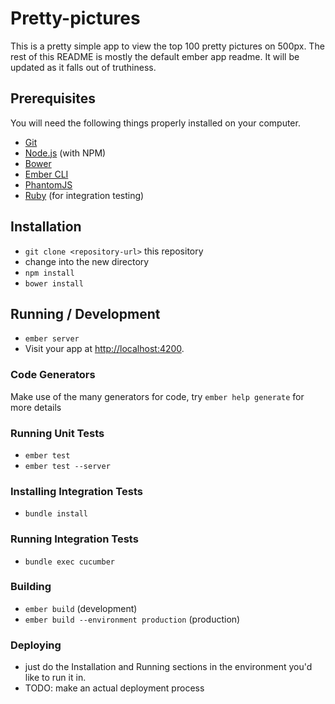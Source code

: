 # Pretty-pictures

This is a pretty simple app to view the top 100 pretty pictures on 500px.
The rest of this README is mostly the default ember app readme.
It will be updated as it falls out of truthiness.

## Prerequisites

You will need the following things properly installed on your computer.

* [Git](http://git-scm.com/)
* [Node.js](http://nodejs.org/) (with NPM)
* [Bower](http://bower.io/)
* [Ember CLI](http://www.ember-cli.com/)
* [PhantomJS](http://phantomjs.org/)
* [Ruby](https://www.ruby-lang.org/en/) (for integration testing)

## Installation

* `git clone <repository-url>` this repository
* change into the new directory
* `npm install`
* `bower install`

## Running / Development

* `ember server`
* Visit your app at [http://localhost:4200](http://localhost:4200).

### Code Generators

Make use of the many generators for code, try `ember help generate` for more details

### Running Unit Tests

* `ember test`
* `ember test --server`

### Installing Integration Tests

* `bundle install`

### Running Integration Tests

* `bundle exec cucumber`

### Building

* `ember build` (development)
* `ember build --environment production` (production)

### Deploying

* just do the Installation and Running sections in the environment you'd like to run it in.
* TODO: make an actual deployment process
